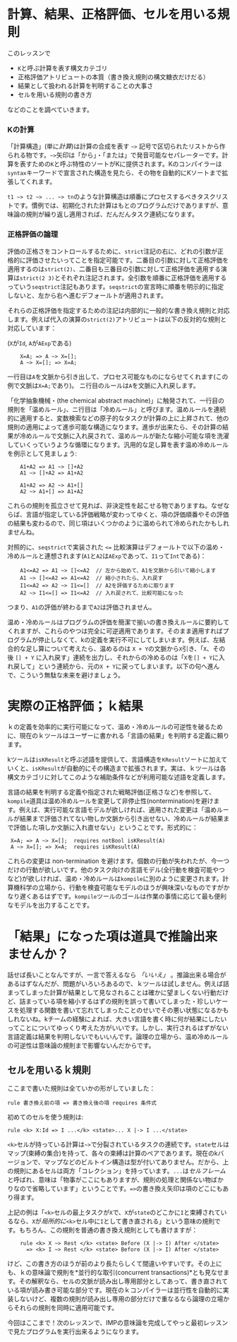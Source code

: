 # 計算、結果、正格評価、セルを用いる規則

このレッスンで
+ `K`と呼ぶ計算を表す構文カテゴリ
+ 正格評価アトリビュートの本質（書き換え規則の構文糖衣だけだる）
+ 結果として扱われる計算を判明することの大事さ
+ セルを用いる規則の書き方

などのことを調べていきます。

### Kの計算

「計算構造」(単に*計算*)は計算の合成を表す `~>` 記号で区切られたリストから作られる物です。`~>`矢印は「から」・「または」で発音可能なセパレーターです。計算を表すための`K`と呼ぶ特性のソートがKに提供されます。Kのコンパイラーは`syntax`キーワードで宣言された構造を見たら、その物を自動的にKソートまで拡張してくれます。

`t1 ~> t2 ~> ... ~> tn`のような計算構造は順番にプロセスするべきタスクリストです。慣例では、初期化された計算はもとのプログラムだけでありますが、意味論の規則が繰り返し適用されば、だんだんタスク連続になります。

### 正格評価の論理

評価の正格さをコントロールするために、`strict`注記の右に、どれの引数が正格的に評価させたいってことを指定可能です。二番目の引数に対して正格評価を適用するのは`strict(2)`、二番目も三番目の引数に対して正格評価を適用する演算は`strict(2 3)`とそれぞれ注記されます。全引数を順番に正格評価を適用するっていう`seqstrict`注記もあります。`seqstrict`の宣言時に順番を明示的に指定しないと、左から右へ進むデフォールトが適用されます。

それらの正格評価を指定するための注記は内部的に一般的な書き換え規則と対応します。例えば代入の演算の`strict(2)`アトリビュートは以下の反対的な規則と対応しています：

(`X`が`Id`, `A`が`AExp`である)

```
    X=A; => A ~> X=[];
    A ~> X=[]; => X=A;
```


一行目は`A`を文脈から引き出して、プロセス可能なものにならせてくれます(この例で文脈は`X=A;`であり)。
ニ行目のルールは`A`を文脈に入れ戻します。

「化学抽象機械・(the chemical abstract machine)」に触発されて、一行目の規則を「温めルール」、ニ行目は「冷めルール」と呼びます。温めルールを連続的に適用すると、変数検索などの原子的なタスクが計算の上に上昇されて、他の規則の適用によって進歩可能な構造になります。進歩が出来たら、その計算の結果が冷めルールで文脈に入れ戻されて、温めルールが新たな縮小可能な項を洗濯していくっていうような循環になります。汎用的な足し算を表す温め冷めルールを例示として見ましょう:

```
    A1+A2 => A1 ~> []+A2
    A1 ~> []+A2 => A1+A2

    A1+A2 => A2 ~> A1+[]
    A2 ~> A1+[] => A1+A2
```

これらの規則を孤立させて見れば、非決定性を起こせる物でありますね。なぜならば、言語が指定している評価戦略が変わってゆくと、項の評価順番やその評価の結果も変わるので、同じ項はいくつかのように温められて冷められたかもしれませんね。

対照的に、`seqstrict`で実装された `<=` 比較演算はデフォールトで以下の温め・冷めルールと連想されます(`A1`と`A2`は`AExp`であって、`I1`って`Int`である)：

```
    A1<=A2 => A1 ~> []<=A2  // 左から始めて、A1を文脈から引いて縮小します
    A1 ~> []<=A2 => A1<=A2  // 縮小されたら、入れ戻す
    I1<=A2 => A2 ~> I1<=[]  // A2を評価するために取ります
    A2 ~> I1<=[] => I1<=A2  // 入れ戻されて、比較可能になった
```

つまり、`A1`の評価が終わるまで`A2`は評価されません。

温め・冷めルールはプログラムの評価を簡潔で揃いの書き換えルールに要約してくれますが、これらのやつは完全に可逆適用であります。そのまま適用すればプログラムが停止しなくて、kの定義を実行不可にしてしまいます。例えば、左結合的な足し算について考えたら、温めるのは `X + Y`の文脈から`X`引き、「`X`、その後 `[] + Y` に入れ戻す」連続を出力し、それからの冷めるのは「`X`を`[] + Y`に入れ戻して」という連続から、元の`X + Y`に戻ってしまいます。以下の句へ進んで、こういう無駄な未来を避けましょう。


# 実際の正格評価；ｋ結果

ｋの定義を効率的に実行可能になって、温め・冷めルールの可逆性を破るために、現在のｋツールはユーザーに書かれる「言語の結果」を判明する定義に頼ります。

kツールは`isKResult`と呼ぶ述語を提供して、言語構造を`KResult`ソートに加えていくと、`isKResult`が自動的にその構造まで拡張されます。実は、ｋツールは各構文カテゴリに対してこのような補助条件などが利用可能な述語を定義します。

言語の結果を判明する定義や指定された戦略評価(正格さなど)を参照して、`kompile`道具は温め冷めルールを変更して非停止性(nontermination)を避けます。例えば、実行可能な言語モデルが欲しければ、適用された変更は「温めルールが結果まで評価されてない物しか文脈から引き出せない、冷めルールが結果まで評価した項しか文脈に入れ直せない」ということです。形式的に：

```
 X=A; => A ~> X=[];  requires notBool isKResult(A)
 A ~> X=[]; => X=A;  requires isKResult(A)
```

これらの変更は non-termination を避けます。個数の行動が失われたが、今一つだけの行動が欲しいです。他のタスク向けの言語モデル(全行動を検査可能やつなど)が欲しければ、温め・冷めルールは`kompile`に別のように変更されます。計算機科学の立場から、行動を検査可能なモデルのほうが興味深いなものですがかなり遅くあるはずです。`kompile`ツールのゴールは作業の事情に応じて最も便利なモデルを出力することです。

# 「結果」になった項は道具で推論出来ませんか？

話せば長いことなんですが、一言で答えるなら *「いいえ」* 。推論出来る場合があるはずなんだが、問題がいろいろあるので、ｋツールは試しません。例えば詰まってしまった計算が結果として見なされることは確かに望ましくない行動だけど、詰まっている項を縮小するはずの規則を誤って書いてしまった・珍しいケースを処理する関数を書いて忘れてしまったことのせいでその悪い状態になるかもしれないね。kチームの経験によれば、大きい言語を書く時に何が結果にしたいってことについてゆっくり考えた方がいいです。しかし、実行されるはずがない言語定義は結果を判明しないでもいいんです。論理の立場から、温め冷めルールの可逆性は意味論の規則まで影響ないんだからです。

## セルを用いるｋ規則

ここまで書いた規則は全ていかの形がしていました：

`rule 書き換え前の項 => 書き換え後の項 requires 条件式`

初めてのセルを使う規則は:

`rule <k> X:Id => I ...</k> <state>... X |-> I ...</state>`

`<k>`セルが持っている計算は`~>`で分裂されているタスクの連続です。`state`セルはマップ(束縛の集合)を持って、各々の束縛は計算のペアであります。現在のkバージョンで、マップなどのビルトイン構造は型が付いてありません。だから、上の規則にあるセルは両方「コレクション」を持っています。`...`は*セルフレーム*と呼ばれ、意味は「物事がここにもありますが、規則の処理と関係ない物ばかりなので省略しています」ということです。`=>`の書き換え矢印は項のどこにもあり得ます。

上記の例は「`<k>`セルの最上タスクが`X`で、`X`が`state`のどこかに`I`と束縛されているなら、`X`が*局所的に*`<k>`セル中に`I`として書き直される」という意味の規則です。もちろん、この規則を普通の書き換え規則としても書けますが：

```
    rule <k> X ~> Rest </k> <state> Before (X |-> I) After </state>
      => <k> I ~> Rest </k> <state> Before (X |-> I) After </state>
```

けど、この書き方のほうが前のより長たらしくて間違いやすいです。その上にも、ｋの意味論で規則を*並行的な取引(concurrent transactions)*とも見なせます。その解釈なら、セルの文脈が読み出し専用部分としてあって、書き直されている項が読み書き可能な部分です。現在のｋコンパイラーは並行性を自動的に実装しないけど、複数の規則が読み出し専用の部分だけで重なるなら論理の立場からそれらの規則を同時に適用可能です。

今回はここまで！次のレッスンで、IMPの意味論を完成してやっと最初レッスンで見たプログラムを実行出来るようになります。
